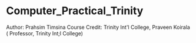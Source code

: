 ﻿# Computer_Practical_Trinity
Author: Prahsim Timsina
Course Credit: Trinity Int'l College, Praveen Koirala ( Professor, Trinity Int;l College)
